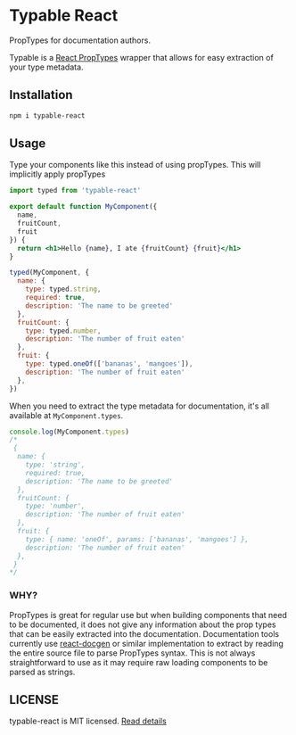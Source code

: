 # Typable React

PropTypes for documentation authors.

Typable is a [React PropTypes][1] wrapper that allows for easy extraction of your type metadata.

## Installation

```sh
npm i typable-react
```

## Usage
Type your components like this instead of using propTypes. This will implicitly apply propTypes

```jsx
import typed from 'typable-react'

export default function MyComponent({
  name,
  fruitCount,
  fruit
}) {
  return <h1>Hello {name}, I ate {fruitCount} {fruit}</h1>
}

typed(MyComponent, {
  name: {
    type: typed.string,
    required: true,
    description: 'The name to be greeted'
  },
  fruitCount: {
    type: typed.number,
    description: 'The number of fruit eaten'
  },
  fruit: {
    type: typed.oneOf(['bananas', 'mangoes']),
    description: 'The number of fruit eaten'
  },
})
```

When you need to extract the type metadata for documentation, it's all available at `MyComponent.types`.

```js
console.log(MyComponent.types)
/*
 {
  name: {
    type: 'string',
    required: true,
    description: 'The name to be greeted'
  },
  fruitCount: {
    type: 'number',
    description: 'The number of fruit eaten'
  },
  fruit: {
    type: { name: 'oneOf', params: ['bananas', 'mangoes'] },
    description: 'The number of fruit eaten'
  },
 }
*/
```

### WHY?
PropTypes is great for regular use but when building components that need to be documented, it
does not give any information about the prop types that can be easily extracted into the
documentation. Documentation tools currently use [react-docgen][2] or similar implementation
to extract by reading the entire source file to parse PropTypes syntax. This is not always straightforward to use as it may require raw loading components to be parsed as strings.

## LICENSE

typable-react is MIT licensed. [Read details][3]

[1]: https://github.com/facebook/prop-types
[2]: https://github.com/reactjs/react-docgen/
[3]: https://github.com/josephrexme/typable-react/blob/main/LICENSE
